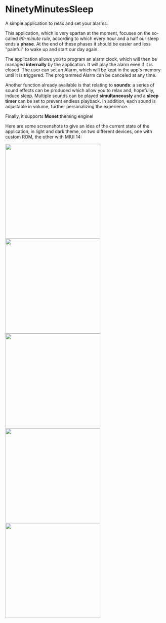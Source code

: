 # NinetyMinutesSleep
A simple application to relax and set your alarms.

This application, which is very spartan at the moment, focuses on the so-called <i>90-minute rule</i>, according to which every hour and a half our sleep ends a <b>phase</b>. At the end of these phases it should be easier and less "painful" to wake up and start our day again.

The application allows you to program an alarm clock, which will then be managed <b>internally</b> by the application. It will play the alarm even if it is closed.
The user can set an Alarm, which will be kept in the app's memory until it is triggered. The programmed Alarm can be canceled at any time.

Another function already available is that relating to <b>sounds</b>: a series of sound effects can be produced which allow you to relax and, hopefully, induce sleep. Multiple sounds can be played <b>simultaneously</b> and a <b>sleep timer</b> can be set to prevent endless playback. In addition, each sound is adjustable in volume, further personalizing the experience.

Finally, it supports <b>Monet</b> theming engine!

Here are some screenshots to give an idea of ​​the current state of the application, in light and dark theme, on two different devices, one with custom ROM, the other with MIUI 14:


<img src="https://github.com/MichelangeloDePascale02/NinetyMinutesSleep/assets/69792649/ef370f98-1b07-4b58-8d86-4ca32480318e" width=300>
<img src="https://github.com/MichelangeloDePascale02/NinetyMinutesSleep/assets/69792649/5dc30124-5597-48e5-a748-9c5373febf95" width=300>
<img src="https://github.com/MichelangeloDePascale02/NinetyMinutesSleep/assets/69792649/667e0fc8-ad56-41f8-a534-b465615e784b" width=300>
<img src="https://github.com/MichelangeloDePascale02/NinetyMinutesSleep/assets/69792649/5f31ddff-740b-40a6-a1d2-ad38759a5f75" width=300>
<img src="https://github.com/MichelangeloDePascale02/NinetyMinutesSleep/assets/69792649/0c13b0ef-f4ae-4776-9292-3be39414a160" width=300>
